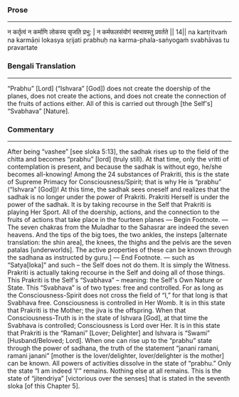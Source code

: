 ### Prose 
 --- 
न कर्तृत्वं न कर्माणि लोकस्य सृजति प्रभु: |
न कर्मफलसंयोगं स्वभावस्तु प्रवर्तते || 14||
na kartṛitvaṁ na karmāṇi lokasya sṛijati prabhuḥ
na karma-phala-saṅyogaṁ svabhāvas tu pravartate

### Bengali Translation 
 --- 
“Prabhu” [Lord] (“Ishvara” [God]) does not create the doership of the planes, does not create the actions, and does not create the connection of the fruits of actions either. All of this is carried out through [the Self's] “Svabhava” [Nature]. 

### Commentary 
 --- 
After being “vashee” [see sloka 5:13], the sadhak rises up to the field of the chitta and becomes “prabhu” [lord] (truly still). At that time, only the vritti of contemplation is present, and because the sadhak is without ego, he/she becomes all-knowing! Among the 24 substances of Prakriti, this is the state of Supreme Primacy for Consciousness/Spirit; that is why He is “prabhu” (“Ishvara” [God])! At this time, the sadhak sees oneself and realizes that the sadhak is no longer under the power of Prakriti. Prakriti Herself is under the power of the sadhak. It is by taking recourse in the Self that Prakriti is playing Her Sport. All of the doership, actions, and the connection to the fruits of actions that take place in the fourteen planes — Begin Footnote. — The seven chakras from the Muladhar to the Sahasrar are indeed the seven heavens. And the tips of the big toes, the two ankles, the insteps [alternate translation: the shin area], the knees, the thighs and the pelvis are the seven patalas [underworlds]. The active properties of these can be known through the sadhana as instructed by guru.] — End Footnote. — such as “Satya[loka]” and such – the Self does not do them. It is simply the Witness. Prakriti is actually taking recourse in the Self and doing all of those things. This Prakriti is the Self's “Svabhava” – meaning: the Self's Own Nature or State. This “Svabhava” is of two types: free and controlled. For as long as the Consciousness-Spirit does not cross the field of “I,” for that long is that Svabhava free. Consciousness is controlled in Her Womb. It is in this state that Prakriti is the Mother; the jiva is the offspring. When that Consciousness-Truth is in the state of Ishvara [God], at that time the Svabhava is controlled; Consciousness is Lord over Her. It is in this state that Prakriti is the “Ramani” [Lover; Delighter] and Ishvara is “Swami” [Husband/Beloved; Lord]. When one can rise up to the “prabhu” state through the power of sadhana, the truth of the statement “janani ramani, ramani janani” [mother is the lover/delighter, lover/delighter is the mother] can be known. All powers of activities dissolve in the state of “prabhu.” Only the state “I am indeed 'I'” remains. Nothing else at all remains. This is the state of “jitendriya” [victorious over the senses] that is stated in the seventh sloka [of this Chapter 5]. 